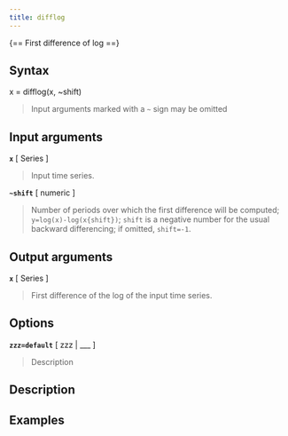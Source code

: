 ```yaml
---
title: difflog
---
```




{== First difference of log ==}


## Syntax 

x = difflog(x, ~shift)
> 
> Input arguments marked with a `~` sign may be omitted
> 

## Input arguments 

__`x`__ [ Series ] 
> 
> Input time series.
> 

__`~shift`__ [ numeric ] 
> 
> Number of periods over which the first difference will be computed;
> `y=log(x)-log(x{shift})`; `shift` is a negative number for the usual
> backward differencing; if omitted, `shift=-1`. 
> 


## Output arguments 

__`x`__ [ Series ]
> 
> First difference of the log of the input time series.
> 

## Options 

__`zzz=default`__ [ zzz | ___ ]
> 
> Description
> 


## Description 



## Examples

```matlab
```

